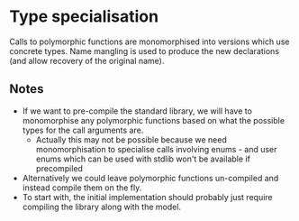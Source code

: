 # Type specialisation

Calls to polymorphic functions are monomorphised into versions which use
concrete types. Name mangling is used to produce the new declarations (and
allow recovery of the original name).

## Notes

- If we want to pre-compile the standard library, we will have to monomorphise
  any polymorphic functions based on what the possible types for the call
  arguments are.
  - Actually this may not be possible because we need monomorphisation to
    specialise calls involving enums - and user enums which can be used with
    stdlib won't be available if precompiled
- Alternatively we could leave polymorphic functions un-compiled and instead
  compile them on the fly.
- To start with, the initial implementation should probably just require
  compiling the library along with the model.
